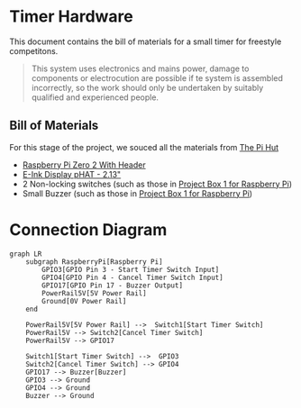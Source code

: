 # Timer Hardware

This document contains the bill of materials for a small timer for freestyle competitons.

> This system uses electronics and mains power, damage to components or electrocution are possible if te system is assembled incorrectly, so the work should only be undertaken by suitably qualified and experienced people.

## Bill of Materials

For this stage of the project, we souced all the materials from [The Pi Hut](https://thepihut.com/)

- [Raspberry Pi Zero 2 With Header](https://thepihut.com/products/raspberry-pi-zero-2?variant=43855634497731)
- [E-Ink Display pHAT - 2.13"](https://thepihut.com/products/eink-display-phat-2-13-250x122)
- 2 Non-locking switches (such as those in [Project Box 1 for Raspberry Pi](https://thepihut.com/products/project-box-1-for-raspberry-pi))
- Small Buzzer (such as those in [Project Box 1 for Raspberry Pi](https://thepihut.com/products/project-box-1-for-raspberry-pi))

# Connection Diagram

```mermaid
graph LR
    subgraph RaspberryPi[Raspberry Pi]
        GPIO3[GPIO Pin 3 - Start Timer Switch Input]
        GPIO4[GPIO Pin 4 - Cancel Timer Switch Input]
        GPIO17[GPIO Pin 17 - Buzzer Output]
        PowerRail5V[5V Power Rail]
        Ground[0V Power Rail]
    end

    PowerRail5V[5V Power Rail] -->  Switch1[Start Timer Switch]
    PowerRail5V --> Switch2[Cancel Timer Switch]
    PowerRail5V --> GPIO17

    Switch1[Start Timer Switch] -->  GPIO3
    Switch2[Cancel Timer Switch] --> GPIO4
    GPIO17 --> Buzzer[Buzzer]
    GPIO3 --> Ground
    GPIO4 --> Ground
    Buzzer --> Ground


```
